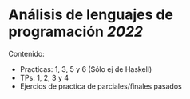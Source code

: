 # Análisis de lenguajes de programación _2022_
Contenido:
- Practicas: 1, 3, 5 y 6 (Sólo ej de Haskell)
- TPs: 1, 2, 3 y 4
- Ejercios de practica de parciales/finales pasados
